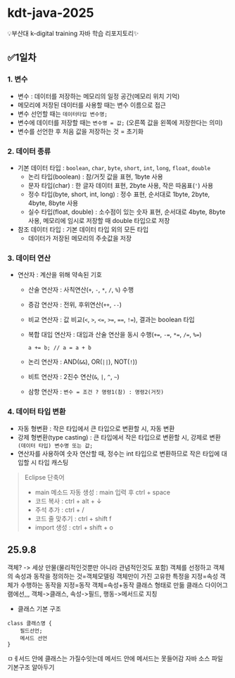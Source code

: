 # kdt-java-2025
:bulb:부산대 k-digital training 자바 학습 리포지토리:sparkles:

## :white_check_mark:1일차
### 1. 변수
- 변수 : 데이터를 저장하는 메모리의 일정 공간(메모리 위치 기억)
- 메모리에 저장된 데이터를 사용할 때는 변수 이름으로 접근
- 변수 선언할 때는 `데이터타입 변수명;`
- 변수에 데이터를 저장할 때는 `변수명 = 값;` (오른쪽 값을 왼쪽에 저장한다는 의미)
- 변수를 선언한 후 처음 값을 저장하는 것 = 초기화
    
### 2. 데이터 종류
- 기본 데이터 타입 : `boolean`, `char`, `byte`, `short`, `int`, `long`, `float`, `double`
    - 논리 타입(boolean) : 참/거짓 값을 표현, 1byte 사용
    - 문자 타입(char) : 한 글자 데이터 표현, 2byte 사용, 작은 따옴표(`'`) 사용
    - 정수 타입(byte, short, int, long) : 정수 표현, 순서대로 1byte, 2byte, 4byte, 8byte 사용
    - 실수 타입(float, double) : 소수점이 있는 숫자 표현, 순서대로 4byte, 8byte 사용, 메모리에 임시로 저장할 때 double 타입으로 저장
- 참조 데이터 타입 : 기본 데이터 타입 외의 모든 타입
    - 데이터가 저장된 메모리의 주솟값을 저장

### 3. 데이터 연산
- 연산자 : 계산을 위해 약속된 기호
    - 산술 연산자 : 사칙연산(`+`, `-`, `*`, `/`, `%`) 수행
    - 증감 연산자 : 전위, 후위연산(`++`, `--`)
    - 비교 연산자 : 값 비교(`<`, `>`, `<=`, `>=`, `==`, `!=`), 결과는 boolean 타입
    - 복합 대입 연산자 : 대입과 산술 연산을 동시 수행(`+=`, `-=`, `*=`, `/=`, `%=`)
    
        ```
        a += b; // a = a + b
        ```

    - 논리 연산자 : AND(`&&`), OR(`||`), NOT(`!`))
    - 비트 연산자 : 2진수 연산(`&`, `|`, `^`, `~`)
    - 삼항 연산자 : `변수 = 조건 ? 명령1(참) : 명령2(거짓)`

### 4. 데이터 타입 변환
- 자동 형변환 : 작은 타입에서 큰 타입으로 변환할 시, 자동 변환
- 강제 형변환(type casting) : 큰 타입에서 작은 타입으로 변환할 시, 강제로 변환 `(데이터 타입) 변수명 또는 값;`
- 연산자를 사용하여 숫자 연산할 때, 정수는 int 타입으로 변환하므로 작은 타입에 대입할 시 타입 캐스팅

> Eclipse 단축어
> - main 메소드 자동 생성 : main 입력 후 ctrl + space
> - 코드 복사 : ctrl + alt + ↓
> - 주석 추가 : ctrl + /
> - 코드 줄 맞추기 : ctrl + shift f
> - import 생성 : ctrl + shift + o


## 25.9.8
객체? -> 세상 만물(물리적인것뿐만 아니라 관념적인것도 포함)
객체를 선정하고 객체의 속성과 동작을 정의하는 것=객체모델링
객체만이 가진 고유한 특정을 지정=속성
객체가 수행하는 동작을 지정=동작
객체=속성+동작
클래스 형태로 만듦
클래스 다이어그램에선,,, 객체->클래스, 속성->필드, 행동->메서드로 지칭
- 클래스 기본 구조
```
class 클래스명 {
    필드선언;
    메서드 선언
}
```
ㅁㅔ서드 안에 클래스는 가질수잇는데 메서드 안에 메서드는 못들어감
자바 소스 파일 기본구조 알아두기
